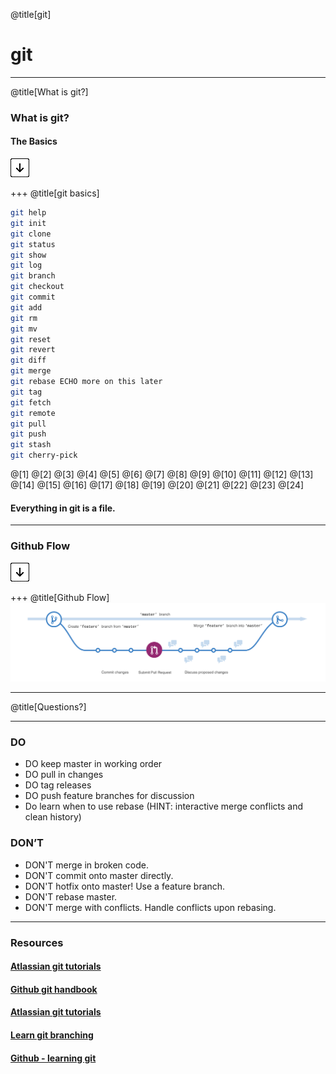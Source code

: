 @title[git]
# git

---
@title[What is git?]

### What is git?

#### The Basics

![Press Down Key](assets/down-arrow.png)

+++
@title[git basics]

```bash
git help
git init
git clone
git status
git show
git log
git branch
git checkout
git commit
git add
git rm
git mv
git reset
git revert
git diff
git merge
git rebase ECHO more on this later
git tag
git fetch
git remote
git pull
git push
git stash
git cherry-pick
```

@[1]
@[2]
@[3]
@[4]
@[5]
@[6]
@[7]
@[8]
@[9]
@[10]
@[11]
@[12]
@[13]
@[14]
@[15]
@[16]
@[17]
@[18]
@[19]
@[20]
@[21]
@[22]
@[23]
@[24]

#### Everything in git is a file.

---
### Github Flow

![Press Down Key](assets/down-arrow.png)

+++
@title[Github Flow]
![Github flow](assets/github-flow.png)

---
@title[Questions?]

---
### DO

* DO keep master in working order
* DO pull in changes
* DO tag releases
* DO push feature branches for discussion
* Do learn when to use rebase (HINT: interactive merge conflicts and clean history)

### DON’T

* DON'T merge in broken code.
* DON'T commit onto master directly.
* DON'T hotfix onto master! Use a feature branch.
* DON'T rebase master.
* DON'T merge with conflicts. Handle conflicts upon rebasing.

---
### Resources
#### [Atlassian git tutorials](https://www.atlassian.com/git/tutorials)
#### [Github git handbook](https://guides.github.com/introduction/git-handbook)
#### [Atlassian git tutorials](https://www.atlassian.com/git/tutorials)
#### [Learn git branching](https://learngitbranching.js.org/)
#### [Github - learning git](https://try.github.io/)
